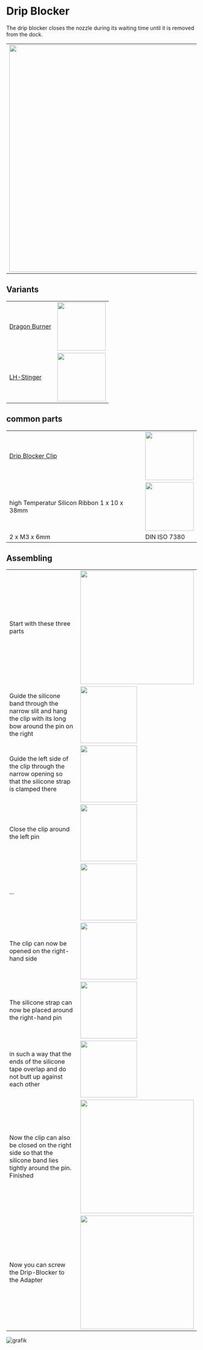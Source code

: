 # Drip Blocker

The drip blocker closes the nozzle during its waiting time until it is removed from the dock. 

|||
|---|---|
<img width="600px" src="https://github.com/walterwissmann/Roerich_64/assets/42293697/890810be-86e8-4ef2-a3c7-7ade6c4bc03c" /> | <img width="250px" src="https://github.com/walterwissmann/Roerich_64/assets/42293697/19deb7d2-1715-4dc2-9ee7-68c94826ae15" /> | 

## Variants

|||
|---|---|
| [Dragon Burner](https://github.com/walterwissmann/Roerich_64/blob/Main/3d-Print/Dock%20Stand/Drip_Blocker/DB_Drip_Blocker.stl) | <img width="128px" src="https://github.com/walterwissmann/Roerich_64/assets/42293697/faa32330-9866-4701-967b-1a84c1c0a389" /> |
| [LH-Stinger](https://github.com/walterwissmann/Roerich_64/blob/Main/3d-Print/Dock%20Stand/Drip_Blocker/LH-S_Drip_Blocker.stl) | <img width="128px" src="https://github.com/walterwissmann/Roerich_64/assets/42293697/80e70d76-b069-4310-83d5-cf10127b3197" /> |

## common parts 
|||
|---|---|
| [Drip Blocker Clip](https://github.com/walterwissmann/Roerich_64/blob/Main/3d-Print/Dock%20Stand/Drip_Blocker/Drip_Blocker_Clip.stl) | <img width="128px" src="https://github.com/walterwissmann/Roerich_64/assets/42293697/efbcda6f-a2cc-46bc-903f-aab49167dd22" /> |
| high Temperatur Silicon Ribbon 1 x 10 x 38mm | <img width="128px" src="https://github.com/walterwissmann/Roerich_64/assets/42293697/041af7f8-7084-4ef8-a1af-30f7f89d790c" /> |
| 2 x M3 x 6mm | DIN ISO 7380 |



## Assembling
|||
|---|---|
| Start with these three parts | <img width="300px" src="https://github.com/walterwissmann/Roerich_64/assets/42293697/be4c9a2f-d6b6-4f2b-bc0c-cd8a2a508664" />
| Guide the silicone band through the narrow slit and hang the clip with its long bow around the pin on the right|<img width="150px" src="https://github.com/walterwissmann/Roerich_64/assets/42293697/bcb9f098-c4df-4138-9874-5b4f026c0cdd" />
| Guide the left side of the clip through the narrow opening so that the silicone strap is clamped there|<img width="150px" src="https://github.com/walterwissmann/Roerich_64/assets/42293697/e6a823b7-1f80-4f23-855e-139e496dbce2" />
| Close the clip around the left pin |<img width="150px" src="https://github.com/walterwissmann/Roerich_64/assets/42293697/960a878a-9b9e-4747-9b4a-61e078d448e8" />
| ... |<img width="150px" src="https://github.com/walterwissmann/Roerich_64/assets/42293697/69e49c8e-dbad-4136-983e-f8b477f55b50" />
| The clip can now be opened on the right-hand side|<img width="150px" src="https://github.com/walterwissmann/Roerich_64/assets/42293697/a5eca50c-4ebf-4c8b-b650-db5f60defd6e" />
| The silicone strap can now be placed around the right-hand pin|<img width="150px" src="https://github.com/walterwissmann/Roerich_64/assets/42293697/8f169e64-fd0f-4b50-aee3-70efd5d891ec" />
| in such a way that the ends of the silicone tape overlap and do not butt up against each other |<img width="150px" src="https://github.com/walterwissmann/Roerich_64/assets/42293697/ffa4bf44-31e2-4592-b41c-0cff7d901ef2" />
| Now the clip can also be closed on the right side so that the silicone band lies tightly around the pin. Finished |<img width="300px" src="https://github.com/walterwissmann/Roerich_64/assets/42293697/604a1aff-1ff5-4dff-9632-7661ae7b6f95" />
| Now you can screw the Drip-Blocker to the Adapter | <img width="300px" src= "https://github.com/walterwissmann/Roerich_64/assets/42293697/9e6678ec-09a0-4420-b6d2-d2b65fa25850" />

![grafik]()





